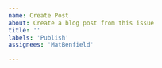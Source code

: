 ```yaml
---
name: Create Post
about: Create a blog post from this issue
title: ''
labels: 'Publish'
assignees: 'MatBenfield'

---
```



